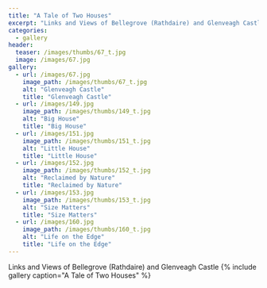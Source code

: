 ```yaml
---
title: "A Tale of Two Houses"
excerpt: "Links and Views of Bellegrove (Rathdaire) and Glenveagh Castle"
categories:
  - gallery
header:
  teaser: /images/thumbs/67_t.jpg
  image: /images/67.jpg
gallery:
  - url: /images/67.jpg
    image_path: /images/thumbs/67_t.jpg
    alt: "Glenveagh Castle"
    title: "Glenveagh Castle"
  - url: /images/149.jpg
    image_path: /images/thumbs/149_t.jpg
    alt: "Big House"
    title: "Big House"    
  - url: /images/151.jpg
    image_path: /images/thumbs/151_t.jpg
    alt: "Little House"
    title: "Little House"
  - url: /images/152.jpg
    image_path: /images/thumbs/152_t.jpg
    alt: "Reclaimed by Nature"
    title: "Reclaimed by Nature"
  - url: /images/153.jpg
    image_path: /images/thumbs/153_t.jpg
    alt: "Size Matters"
    title: "Size Matters"    
  - url: /images/160.jpg
    image_path: /images/thumbs/160_t.jpg
    alt: "Life on the Edge"
    title: "Life on the Edge"
---
```

Links and Views of Bellegrove (Rathdaire) and Glenveagh Castle
{% include gallery caption="A Tale of Two Houses" %}
